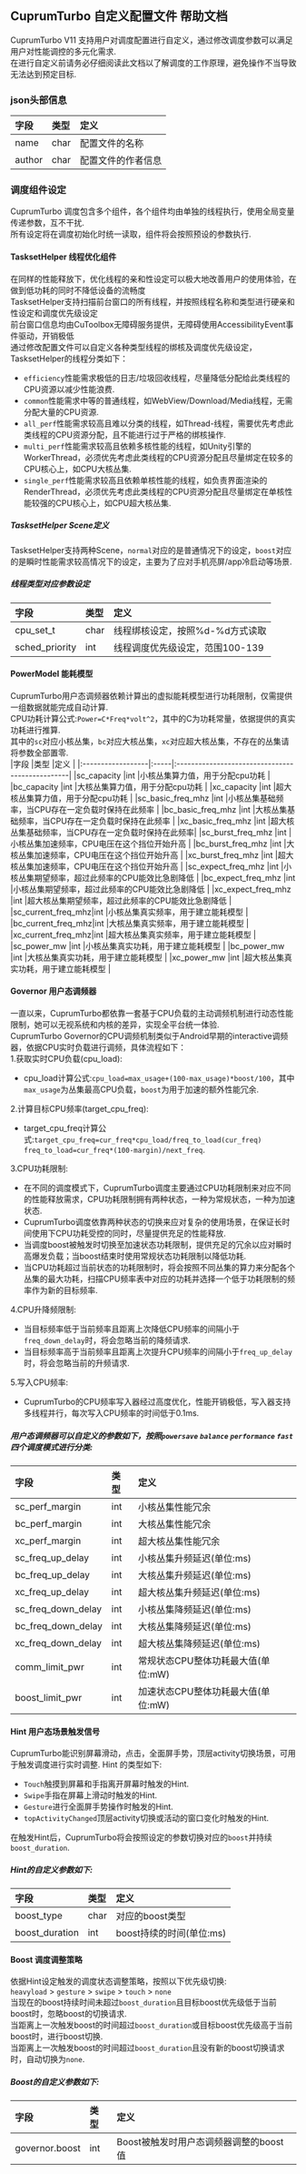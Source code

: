 ## CuprumTurbo 自定义配置文件 帮助文档  
CuprumTurbo V11 支持用户对调度配置进行自定义，通过修改调度参数可以满足用户对性能调控的多元化需求.  
在进行自定义前请务必仔细阅读此文档以了解调度的工作原理，避免操作不当导致无法达到预定目标.  
### json头部信息  
|字段   |类型 |定义             |
|:-----|:----|:----------------|
|name  |char |配置文件的名称    |
|author|char |配置文件的作者信息 |
### 调度组件设定  
CuprumTurbo 调度包含多个组件，各个组件均由单独的线程执行，使用全局变量传递参数，互不干扰.  
所有设定将在调度初始化时统一读取，组件将会按照预设的参数执行.
#### TasksetHelper 线程优化组件  
在同样的性能释放下，优化线程的亲和性设定可以极大地改善用户的使用体验，在做到低功耗的同时不降低设备的流畅度  
TasksetHelper支持扫描前台窗口的所有线程，并按照线程名称和类型进行硬亲和性设定和调度优先级设定  
前台窗口信息均由CuToolbox无障碍服务提供，无障碍使用AccessibilityEvent事件驱动，开销极低  
通过修改配置文件可以自定义各种类型线程的绑核及调度优先级设定，TasksetHelper的线程分类如下：
- `efficiency`性能需求极低的日志/垃圾回收线程，尽量降低分配给此类线程的CPU资源以减少性能浪费.  
- `common`性能需求中等的普通线程，如WebView/Download/Media线程，无需分配大量的CPU资源.  
- `all_perf`性能需求较高且难以分类的线程，如Thread-线程，需要优先考虑此类线程的CPU资源分配，且不能进行过于严格的绑核操作.  
- `multi_perf`性能需求较高且依赖多核性能的线程，如Unity引擎的WorkerThread，必须优先考虑此类线程的CPU资源分配且尽量绑定在较多的CPU核心上，如CPU大核丛集.  
- `single_perf`性能需求较高且依赖单核性能的线程，如负责界面渲染的RenderThread，必须优先考虑此类线程的CPU资源分配且尽量绑定在单核性能较强的CPU核心上，如CPU超大核丛集.  
##### TasksetHelper Scene定义
TasksetHelper支持两种Scene，`normal`对应的是普通情况下的设定，`boost`对应的是瞬时性能需求较高情况下的设定，主要为了应对手机亮屏/app冷启动等场景.
##### 线程类型对应参数设定   
|字段           |类型  |定义                          |
|:--------------|:----|:-----------------------------|
|cpu_set_t      |char |线程绑核设定，按照%d-%d方式读取 |
|sched_priority |int  |线程调度优先级设定，范围100-139 |
#### PowerModel 能耗模型  
CuprumTurbo用户态调频器依赖计算出的虚拟能耗模型进行功耗限制，仅需提供一组数据就能完成自动计算.  
CPU功耗计算公式:`Power=C*Freq*volt^2`，其中的C为功耗常量，依据提供的真实功耗进行推算.  
其中的`sc`对应小核丛集，`bc`对应大核丛集，`xc`对应超大核丛集，不存在的丛集请将参数全部置零.  
|字段                |类型  |定义                                            |
|:------------------|:-----|:------------------------------------------------|
|sc_capacity        |int   |小核丛集算力值，用于分配cpu功耗                   |
|bc_capacity        |int   |大核丛集算力值，用于分配cpu功耗                   |
|xc_capacity        |int   |超大核丛集算力值，用于分配cpu功耗                 |
|sc_basic_freq_mhz  |int   |小核丛集基础频率，当CPU存在一定负载时保持在此频率 |
|bc_basic_freq_mhz  |int   |大核丛集基础频率，当CPU存在一定负载时保持在此频率 |
|xc_basic_freq_mhz  |int   |超大核丛集基础频率，当CPU存在一定负载时保持在此频率|
|sc_burst_freq_mhz  |int   |小核丛集加速频率，CPU电压在这个挡位开始升高       |
|bc_burst_freq_mhz  |int   |大核丛集加速频率，CPU电压在这个挡位开始升高       |
|xc_burst_freq_mhz  |int   |超大核丛集加速频率，CPU电压在这个挡位开始升高     |
|sc_expect_freq_mhz |int   |小核丛集期望频率，超过此频率的CPU能效比急剧降低   |
|bc_expect_freq_mhz |int   |小核丛集期望频率，超过此频率的CPU能效比急剧降低   |
|xc_expect_freq_mhz |int   |超大核丛集期望频率，超过此频率的CPU能效比急剧降低 |
|sc_current_freq_mhz|int   |小核丛集真实频率，用于建立能耗模型                |
|bc_current_freq_mhz|int   |大核丛集真实频率，用于建立能耗模型                |
|xc_current_freq_mhz|int   |超大核丛集真实频率，用于建立能耗模型              |
|sc_power_mw        |int   |小核丛集真实功耗，用于建立能耗模型                |
|bc_power_mw        |int   |大核丛集真实功耗，用于建立能耗模型                |
|xc_power_mw        |int   |超大核丛集真实功耗，用于建立能耗模型              |
#### Governor 用户态调频器 
一直以来，CuprumTurbo都依靠一套基于CPU负载的主动调频机制进行动态性能限制，她可以无视系统和内核的差异，实现全平台统一体验.  
CuprumTurbo Governor的CPU调频机制类似于Android早期的interactive调频器，依据CPU实时负载进行调频，具体流程如下：  
1.获取实时CPU负载(cpu_load):  
- cpu_load计算公式:`cpu_load=max_usage+(100-max_usage)*boost/100`，其中`max_usage`为丛集最高CPU负载，`boost`为用于加速的额外性能冗余.
  
2.计算目标CPU频率(target_cpu_freq):  
- target_cpu_freq计算公式:`target_cpu_freq=cur_freq*cpu_load/freq_to_load(cur_freq)` `freq_to_load=cur_freq*(100-margin)/next_freq`.  

3.CPU功耗限制:  
- 在不同的调度模式下，CuprumTurbo调度主要通过CPU功耗限制来对应不同的性能释放需求，CPU功耗限制拥有两种状态，一种为常规状态，一种为加速状态.   
- CuprumTurbo调度依靠两种状态的切换来应对复杂的使用场景，在保证长时间使用下CPU功耗受控的同时，尽量提供充足的性能释放.     
- 当调度boost被触发时切换至加速状态功耗限制，提供充足的冗余以应对瞬时高爆发负载；当boost结束时使用常规状态功耗限制以降低功耗.   
- 当CPU功耗超过当前状态的功耗限制时，将会按照不同丛集的算力来分配各个丛集的最大功耗，扫描CPU频率表中对应的功耗并选择一个低于功耗限制的频率作为新的目标频率.   

4.CPU升降频限制:  
- 当目标频率低于当前频率且距离上次降低CPU频率的间隔小于`freq_down_delay`时，将会忽略当前的降频请求.  
- 当目标频率高于当前频率且距离上次提升CPU频率的间隔小于`freq_up_delay`时，将会忽略当前的升频请求.   

5.写入CPU频率:  
- CuprumTurbo的CPU频率写入器经过高度优化，性能开销极低，写入器支持多线程并行，每次写入CPU频率的时间低于0.1ms.  
##### 用户态调频器可以自定义的参数如下，按照`powersave` `balance` `performance` `fast`四个调度模式进行分类:  
|字段               |类型    |定义                                   |
|:-----------------|:-------|:--------------------------------------|
|sc_perf_margin    |int     |小核丛集性能冗余                        |
|bc_perf_margin    |int     |大核丛集性能冗余                        |
|xc_perf_margin    |int     |超大核丛集性能冗余                      |
|sc_freq_up_delay  |int     |小核丛集升频延迟(单位:ms)               |
|bc_freq_up_delay  |int     |大核丛集升频延迟(单位:ms)               |
|xc_freq_up_delay  |int     |超大核丛集升频延迟(单位:ms)             |
|sc_freq_down_delay|int     |小核丛集降频延迟(单位:ms)               |
|bc_freq_down_delay|int     |大核丛集降频延迟(单位:ms)               |
|xc_freq_down_delay|int     |超大核丛集降频延迟(单位:ms)             |
|comm_limit_pwr    |int     |常规状态CPU整体功耗最大值(单位:mW)      |
|boost_limit_pwr   |int     |加速状态CPU整体功耗最大值(单位:mW)      |
#### Hint 用户态场景触发信号  
CuprumTurbo能识别屏幕滑动，点击，全面屏手势，顶层activity切换场景，可用于触发调度进行实时调整.
Hint 的类型如下:
- `Touch`触摸到屏幕和手指离开屏幕时触发的Hint.
- `Swipe`手指在屏幕上滑动时触发的Hint.
- `Gesture`进行全面屏手势操作时触发的Hint.
- `topActivityChanged`顶层activity切换或活动的窗口变化时触发的Hint.

在触发Hint后，CuprumTurbo将会按照设定的参数切换对应的`boost`并持续`boost_duration`.   
##### Hint的自定义参数如下:
|字段           |类型    |定义                   |
|:--------------|:------|:----------------------|
|boost_type     |char   |对应的boost类型         |
|boost_duration |int    |boost持续的时间(单位:ms)|
#### Boost 调度调整策略
依据Hint设定触发的调度状态调整策略，按照以下优先级切换:  
`heavyload` > `gesture` > `swipe` > `touch` > `none`  
当现在的boost持续时间未超过`boost_duration`且目标boost优先级低于当前boost时，忽略boost的切换请求.  
当距离上一次触发boost的时间超过`boost_duration`或目标boost优先级高于当前boost时，进行boost切换.  
当距离上一次触发boost的时间超过`boost_duration`且没有新的boost切换请求时，自动切换为`none`.  
##### Boost的自定义参数如下:
|字段                    |类型    |定义                                |
|:----------------------|:-------|:-----------------------------------|
|governor.boost         |int     |Boost被触发时用户态调频器调整的boost值|
















